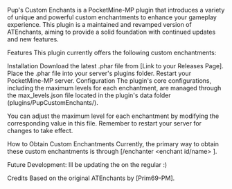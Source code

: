 Pup's Custom Enchants is a PocketMine-MP plugin that introduces a variety of unique and powerful custom enchantments to enhance your gameplay experience. This plugin is a maintained and revamped version of ATEnchants, aiming to provide a solid foundation with continued updates and new features.

Features
This plugin currently offers the following custom enchantments:

Installation
Download the latest .phar file from [Link to your Releases Page].
Place the .phar file into your server's plugins folder.
Restart your PocketMine-MP server.
Configuration
The plugin's core configurations, including the maximum levels for each enchantment, are managed through the max_levels.json file located in the plugin's data folder (plugins/PupCustomEnchants/).


You can adjust the maximum level for each enchantment by modifying the corresponding value in this file. Remember to restart your server for changes to take effect.

How to Obtain Custom Enchantments
Currently, the primary way to obtain these custom enchantments is through [/enchanter <enchant id/name> <enchant level>].

Future Development:
Ill be updating the on the regular :)

Credits
Based on the original ATEnchants by [Prim69-PM].

